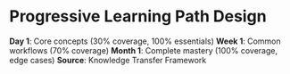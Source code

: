 # Progressive Learning Path Design
**Day 1**: Core concepts (30% coverage, 100% essentials)
**Week 1**: Common workflows (70% coverage)
**Month 1**: Complete mastery (100% coverage, edge cases)
**Source**: Knowledge Transfer Framework

